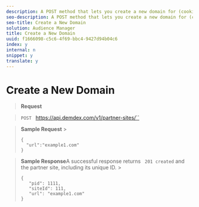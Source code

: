 ```yaml
---
description: A POST method that lets you create a new domain for (cookie destinations only).
seo-description: A POST method that lets you create a new domain for (cookie destinations only).
seo-title: Create a New Domain
solution: Audience Manager
title: Create a New Domain
uuid: f1666098-c5c6-4f69-bbc4-9427d94b04c6
index: y
internal: n
snippet: y
translate: y
---
```


# Create a New Domain


>**Request** 

>`POST ` https://api.demdex.com/v1/partner-sites/`` 

>**Sample Request** >
>```
>{
>   "url":"example1.com"
>}
>```

>**Sample Response**A successful response returns ` 201 created` and the partner site, including its unique ID. >
>```
>{
>    "pid": 1111,
>    "siteId": 111,
>    "url": "example1.com"
>}
>```

